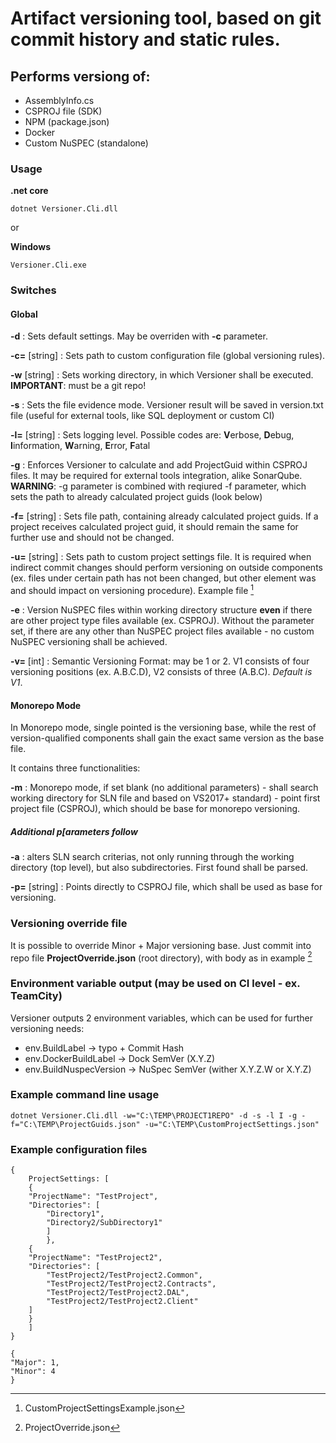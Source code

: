 # Artifact versioning tool, based on git commit history and static rules.

## Performs versiong of:
- AssemblyInfo.cs
- CSPROJ file (SDK)
- NPM (package.json)
- Docker
- Custom NuSPEC (standalone)

### Usage

**.net core**
```
dotnet Versioner.Cli.dll
```
or

**Windows**
```
Versioner.Cli.exe
```

### Switches

#### Global

**-d** : Sets default settings. May be overriden with **-c** parameter.

**-c=** [string] : Sets path to custom configuration file (global versioning rules).

**-w** [string] : Sets working directory, in which Versioner shall be executed. **IMPORTANT**: must be a git repo!

**-s** :  Sets the file evidence mode. Versioner result will be saved in version.txt file (useful for external tools, like SQL deployment or custom CI)

**-l=** [string] : Sets logging level. Possible codes are: **V**erbose, **D**ebug, **I**information, **W**arning, **E**rror, **F**atal

**-g** :  Enforces Versioner to calculate and add ProjectGuid within CSPROJ files. It may be required for external tools integration, alike SonarQube. **WARNING**: -g parameter is combined with reqiured -f parameter, which sets the path to already calculated project guids (look below)

**-f=** [string] : Sets file path, containing already calculated project guids. If a project receives calculated project guid, it should remain the same for further use and should not be changed.

**-u=** [string] : Sets path to custom project settings file. It is required when indirect commit changes should perform versioning on outside components (ex. files under certain path has not been changed, but other element was and should impact on versioning procedure). Example file [^1]

**-e** : Version NuSPEC files within working directory structure **even** if there are other project type files available (ex. CSPROJ). Without the parameter set, if there are any other than NuSPEC project files available - no custom NuSPEC versioning shall be achieved.

**-v=** [int] : Semantic Versioning Format: may be 1 or 2. V1 consists of four versioning positions (ex. A.B.C.D), V2 consists of three (A.B.C). *Default is V1*.

#### Monorepo Mode

In Monorepo mode, single pointed is the versioning base, while the rest of version-qualified components shall gain the exact same version as the base file.

It contains three functionalities:

**-m** : Monorepo mode, if set blank (no additional parameters) - shall search working directory for SLN file and based on VS2017+ standard) - point first project file (CSPROJ), which should be base for monorepo versioning.

##### Additional p[arameters follow

**-a** : alters SLN search criterias, not only running through the working directory (top level), but also subdirectories. First found shall be parsed.

**-p=** [string] : Points directly to CSPROJ file, which shall be used as base for versioning.


### Versioning override file

It is possible to override Minor + Major versioning base. Just commit into repo file **ProjectOverride.json** (root directory), with body as in example [^2]


### Environment variable output (may be used on CI level - ex. TeamCity)

Versioner outputs 2 environment variables, which can be used for further versioning needs:

- env.BuildLabel → typo + Commit Hash
- env.DockerBuildLabel → Dock SemVer (X.Y.Z)
- env.BuildNuspecVersion → NuSpec SemVer (wither X.Y.Z.W or X.Y.Z)


### Example command line usage
```
dotnet Versioner.Cli.dll -w="C:\TEMP\PROJECT1REPO" -d -s -l I -g -f="C:\TEMP\ProjectGuids.json" -u="C:\TEMP\CustomProjectSettings.json"
```

### Example configuration files

[^1]: CustomProjectSettingsExample.json
```
{
    ProjectSettings: [
    {
    "ProjectName": "TestProject",
    "Directories": [
        "Directory1",
        "Directory2/SubDirectory1"
        ]
        },
    {
    "ProjectName": "TestProject2",
    "Directories": [
        "TestProject2/TestProject2.Common",
        "TestProject2/TestProject2.Contracts",
        "TestProject2/TestProject2.DAL",
        "TestProject2/TestProject2.Client"
    ]
    }
    ]
}
```

[^2]: ProjectOverride.json
```
{
"Major": 1,
"Minor": 4
}
```